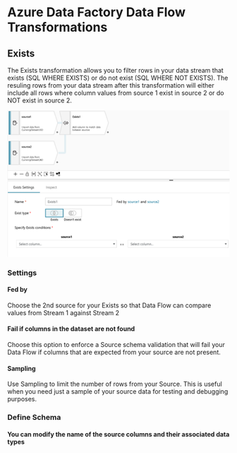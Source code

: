 # Azure Data Factory Data Flow Transformations

## Exists

The Exists transformation allows you to filter rows in your data stream that exists (SQL WHERE EXISTS) or do not exist (SQL WHERE NOT EXISTS). The resuling rows from your data stream after this transformation will either include all rows where column values from source 1 exist in source 2 or do NOT exist in source 2.

![Exists settings](../images/exsits.png "exists 1")

### Settings

#### Fed by
Choose the 2nd source for your Exists so that Data Flow can compare values from Stream 1 against Stream 2

#### Fail if columns in the dataset are not found
Choose this option to enforce a Source schema validation that will fail your Data Flow if columns that are expected from your source are not present.

#### Sampling
Use Sampling to limit the number of rows from your Source.  This is useful when you need just a sample of your source data for testing and debugging purposes.

### Define Schema

#### You can modify the name of the source columns and their associated data types
